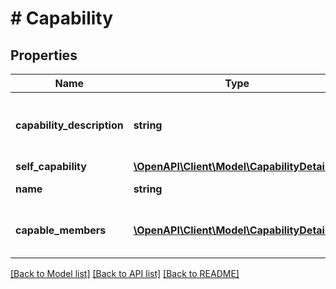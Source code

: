 # # Capability

## Properties

Name | Type | Description | Notes
------------ | ------------- | ------------- | -------------
**capability_description** | **string** | Optional value describing the capability | [optional]
**self_capability** | [**\OpenAPI\Client\Model\CapabilityDetails**](CapabilityDetails.md) |  | [optional]
**name** | **string** | Name of capability | [optional]
**capable_members** | [**\OpenAPI\Client\Model\CapabilityDetails[]**](CapabilityDetails.md) | List of members having the capability | [optional]

[[Back to Model list]](../../README.md#models) [[Back to API list]](../../README.md#endpoints) [[Back to README]](../../README.md)
